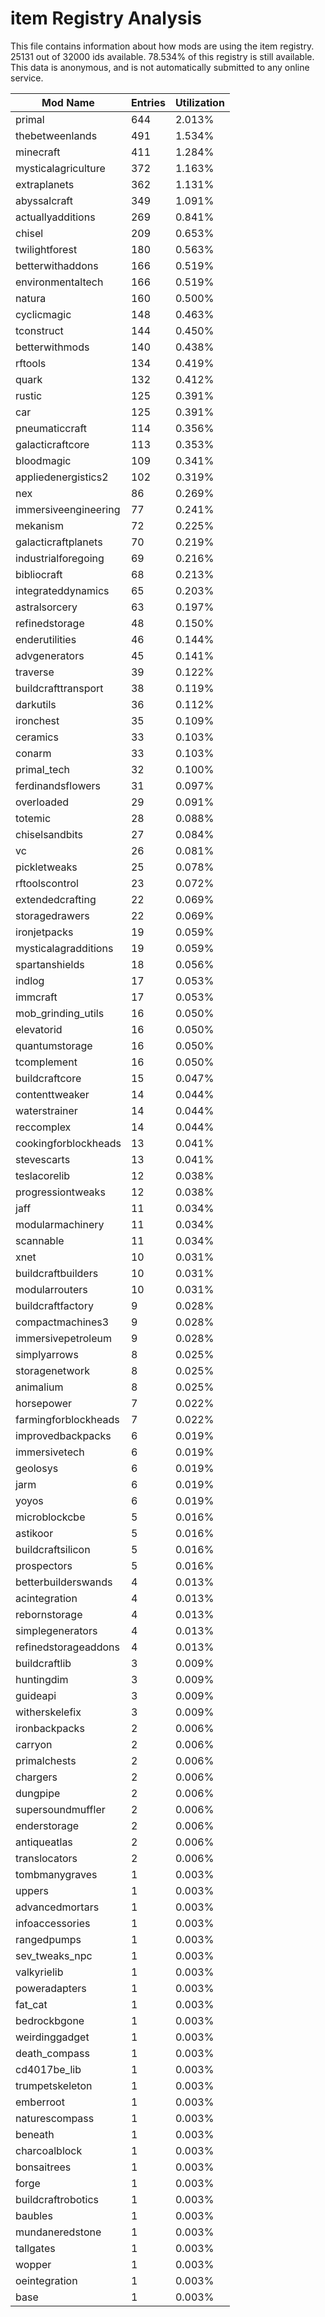 # item Registry Analysis

This file contains information about how mods are using the item registry. 25131
out of 32000 ids available. 78.534% of this registry is still available. This
data is anonymous, and is not automatically submitted to any online service.


| Mod Name             | Entries | Utilization |
|----------------------|---------|-------------|
| primal               | 644     | 2.013%      |
| thebetweenlands      | 491     | 1.534%      |
| minecraft            | 411     | 1.284%      |
| mysticalagriculture  | 372     | 1.163%      |
| extraplanets         | 362     | 1.131%      |
| abyssalcraft         | 349     | 1.091%      |
| actuallyadditions    | 269     | 0.841%      |
| chisel               | 209     | 0.653%      |
| twilightforest       | 180     | 0.563%      |
| betterwithaddons     | 166     | 0.519%      |
| environmentaltech    | 166     | 0.519%      |
| natura               | 160     | 0.500%      |
| cyclicmagic          | 148     | 0.463%      |
| tconstruct           | 144     | 0.450%      |
| betterwithmods       | 140     | 0.438%      |
| rftools              | 134     | 0.419%      |
| quark                | 132     | 0.412%      |
| rustic               | 125     | 0.391%      |
| car                  | 125     | 0.391%      |
| pneumaticcraft       | 114     | 0.356%      |
| galacticraftcore     | 113     | 0.353%      |
| bloodmagic           | 109     | 0.341%      |
| appliedenergistics2  | 102     | 0.319%      |
| nex                  | 86      | 0.269%      |
| immersiveengineering | 77      | 0.241%      |
| mekanism             | 72      | 0.225%      |
| galacticraftplanets  | 70      | 0.219%      |
| industrialforegoing  | 69      | 0.216%      |
| bibliocraft          | 68      | 0.213%      |
| integrateddynamics   | 65      | 0.203%      |
| astralsorcery        | 63      | 0.197%      |
| refinedstorage       | 48      | 0.150%      |
| enderutilities       | 46      | 0.144%      |
| advgenerators        | 45      | 0.141%      |
| traverse             | 39      | 0.122%      |
| buildcrafttransport  | 38      | 0.119%      |
| darkutils            | 36      | 0.112%      |
| ironchest            | 35      | 0.109%      |
| ceramics             | 33      | 0.103%      |
| conarm               | 33      | 0.103%      |
| primal_tech          | 32      | 0.100%      |
| ferdinandsflowers    | 31      | 0.097%      |
| overloaded           | 29      | 0.091%      |
| totemic              | 28      | 0.088%      |
| chiselsandbits       | 27      | 0.084%      |
| vc                   | 26      | 0.081%      |
| pickletweaks         | 25      | 0.078%      |
| rftoolscontrol       | 23      | 0.072%      |
| extendedcrafting     | 22      | 0.069%      |
| storagedrawers       | 22      | 0.069%      |
| ironjetpacks         | 19      | 0.059%      |
| mysticalagradditions | 19      | 0.059%      |
| spartanshields       | 18      | 0.056%      |
| indlog               | 17      | 0.053%      |
| immcraft             | 17      | 0.053%      |
| mob_grinding_utils   | 16      | 0.050%      |
| elevatorid           | 16      | 0.050%      |
| quantumstorage       | 16      | 0.050%      |
| tcomplement          | 16      | 0.050%      |
| buildcraftcore       | 15      | 0.047%      |
| contenttweaker       | 14      | 0.044%      |
| waterstrainer        | 14      | 0.044%      |
| reccomplex           | 14      | 0.044%      |
| cookingforblockheads | 13      | 0.041%      |
| stevescarts          | 13      | 0.041%      |
| teslacorelib         | 12      | 0.038%      |
| progressiontweaks    | 12      | 0.038%      |
| jaff                 | 11      | 0.034%      |
| modularmachinery     | 11      | 0.034%      |
| scannable            | 11      | 0.034%      |
| xnet                 | 10      | 0.031%      |
| buildcraftbuilders   | 10      | 0.031%      |
| modularrouters       | 10      | 0.031%      |
| buildcraftfactory    | 9       | 0.028%      |
| compactmachines3     | 9       | 0.028%      |
| immersivepetroleum   | 9       | 0.028%      |
| simplyarrows         | 8       | 0.025%      |
| storagenetwork       | 8       | 0.025%      |
| animalium            | 8       | 0.025%      |
| horsepower           | 7       | 0.022%      |
| farmingforblockheads | 7       | 0.022%      |
| improvedbackpacks    | 6       | 0.019%      |
| immersivetech        | 6       | 0.019%      |
| geolosys             | 6       | 0.019%      |
| jarm                 | 6       | 0.019%      |
| yoyos                | 6       | 0.019%      |
| microblockcbe        | 5       | 0.016%      |
| astikoor             | 5       | 0.016%      |
| buildcraftsilicon    | 5       | 0.016%      |
| prospectors          | 5       | 0.016%      |
| betterbuilderswands  | 4       | 0.013%      |
| acintegration        | 4       | 0.013%      |
| rebornstorage        | 4       | 0.013%      |
| simplegenerators     | 4       | 0.013%      |
| refinedstorageaddons | 4       | 0.013%      |
| buildcraftlib        | 3       | 0.009%      |
| huntingdim           | 3       | 0.009%      |
| guideapi             | 3       | 0.009%      |
| witherskelefix       | 3       | 0.009%      |
| ironbackpacks        | 2       | 0.006%      |
| carryon              | 2       | 0.006%      |
| primalchests         | 2       | 0.006%      |
| chargers             | 2       | 0.006%      |
| dungpipe             | 2       | 0.006%      |
| supersoundmuffler    | 2       | 0.006%      |
| enderstorage         | 2       | 0.006%      |
| antiqueatlas         | 2       | 0.006%      |
| translocators        | 2       | 0.006%      |
| tombmanygraves       | 1       | 0.003%      |
| uppers               | 1       | 0.003%      |
| advancedmortars      | 1       | 0.003%      |
| infoaccessories      | 1       | 0.003%      |
| rangedpumps          | 1       | 0.003%      |
| sev_tweaks_npc       | 1       | 0.003%      |
| valkyrielib          | 1       | 0.003%      |
| poweradapters        | 1       | 0.003%      |
| fat_cat              | 1       | 0.003%      |
| bedrockbgone         | 1       | 0.003%      |
| weirdinggadget       | 1       | 0.003%      |
| death_compass        | 1       | 0.003%      |
| cd4017be_lib         | 1       | 0.003%      |
| trumpetskeleton      | 1       | 0.003%      |
| emberroot            | 1       | 0.003%      |
| naturescompass       | 1       | 0.003%      |
| beneath              | 1       | 0.003%      |
| charcoalblock        | 1       | 0.003%      |
| bonsaitrees          | 1       | 0.003%      |
| forge                | 1       | 0.003%      |
| buildcraftrobotics   | 1       | 0.003%      |
| baubles              | 1       | 0.003%      |
| mundaneredstone      | 1       | 0.003%      |
| tallgates            | 1       | 0.003%      |
| wopper               | 1       | 0.003%      |
| oeintegration        | 1       | 0.003%      |
| base                 | 1       | 0.003%      |
